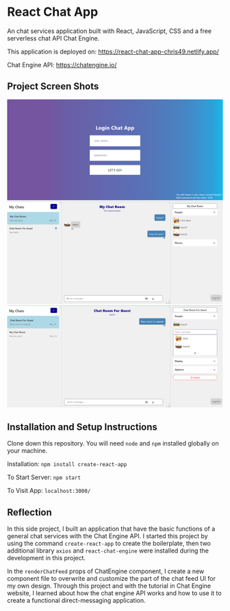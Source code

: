 # React Chat App

An chat services application built with React, JavaScript, CSS and a free serverless chat API Chat Engine.

This application is deployed on: https://react-chat-app-chris49.netlify.app/

Chat Engine API: https://chatengine.io/

## Project Screen Shots
<img src="https://github.com/chrisnumber49/React-Chat-App/blob/master/screen%20shot/demo1.PNG" width="600" >

<img src="https://github.com/chrisnumber49/React-Chat-App/blob/master/screen%20shot/demo2.PNG" width="600" >

<img src="https://github.com/chrisnumber49/React-Chat-App/blob/master/screen%20shot/demo3.PNG" width="600" >

## Installation and Setup Instructions

Clone down this repository. You will need `node` and `npm` installed globally on your machine.  

Installation: `npm install create-react-app`  

To Start Server: `npm start`  

To Visit App: `localhost:3000/`

## Reflection 

In this side project, I built an application that have the basic functions of a general chat services with the Chat Engine API. I started this project by using the command `create-react-app` to create the boilerplate, then two additional library `axios` and `react-chat-engine` were installed during the development in this project.  

In the `renderChatFeed` props of ChatEngine component, I create a new component file to overwrite and customize the part of the chat feed UI for my own design. Through this project and with the tutorial in Chat Engine website, I learned about how the chat engine API works and how to use it to create a functional direct-messaging application.
